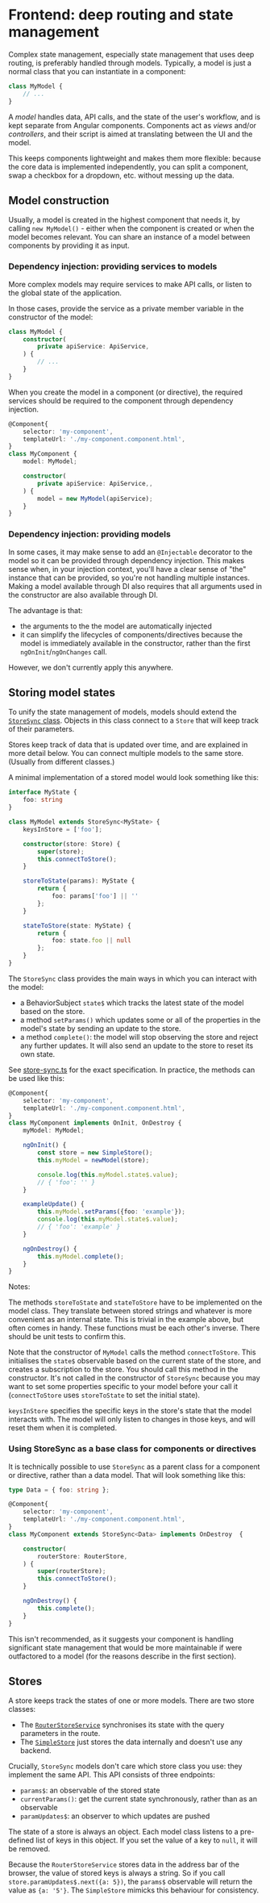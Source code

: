 # Frontend: deep routing and state management

Complex state management, especially state management that uses deep routing, is preferably handled through models. Typically, a model is just a normal class that you can instantiate in a component:

```typescript
class MyModel {
    // ...
}
```

A _model_ handles data, API calls, and the state of the user's workflow, and is kept separate from Angular components. Components act as _views_ and/or _controllers_, and their script is aimed at translating between the UI and the model.

This keeps components lightweight and makes them more flexible: because the core data is implemented independently, you can split a component, swap a checkbox for a dropdown, etc. without messing up the data.

## Model construction

Usually, a model is created in the highest component that needs it, by calling `new MyModel()` - either when the component is created or when the model becomes relevant. You can share an instance of a model between components by providing it as input.

### Dependency injection: providing services to models

More complex models may require services to make API calls, or listen to the global state of the application.

In those cases, provide the service as a private member variable in the constructor of the model:

```typescript
class MyModel {
    constructor(
        private apiService: ApiService,
    ) {
        // ...
    }
}
```

When you create the model in a component (or directive), the required services should be required to the component through dependency injection.

```typescript
@Component{
    selector: 'my-component',
    templateUrl: './my-component.component.html',
}
class MyComponent {
    model: MyModel;

    constructor(
        private apiService: ApiService,,
    ) {
        model = new MyModel(apiService);
    }
}
```

### Dependency injection: providing models

In some cases, it may make sense to add an `@Injectable` decorator to the model so it can be provided through dependency injection. This makes sense when, in your injection context, you'll have a clear sense of "the" instance that can be provided, so you're not handling multiple instances. Making a model available through DI also requires that all arguments used in the constructor are also available through DI.

The advantage is that:
- the arguments to the the model are automatically injected
- it can simplify the lifecycles of components/directives because the model is immediately available in the constructor, rather than the first `ngOnInit`/`ngOnChanges` call.

However, we don't currently apply this anywhere.

## Storing model states

To unify the state management of models, models should extend the [`StoreSync` class](/frontend/src/app/store/store-sync.ts.ts). Objects in this class connect to a `Store` that will keep track of their parameters.

Stores keep track of data that is updated over time, and are explained in more detail below. You can connect multiple models to the same store. (Usually from different classes.)

A minimal implementation of a stored model would look something like this:

```typescript
interface MyState {
    foo: string
}

class MyModel extends StoreSync<MyState> {
    keysInStore = ['foo'];

    constructor(store: Store) {
        super(store);
        this.connectToStore();
    }

    storeToState(params): MyState {
        return {
            foo: params['foo'] || ''
        };
    }

    stateToStore(state: MyState) {
        return {
            foo: state.foo || null
        };
    }
}
```

The `StoreSync` class provides the main ways in which you can interact with the model:
- a BehaviorSubject `state$` which tracks the latest state of the model based on the store.
- a method `setParams()` which updates some or all of the properties in the model's state by sending an update to the store.
- a method `complete()`: the model will stop observing the store and reject any further updates. It will also send an update to the store to reset its own state.

See [store-sync.ts](/frontend/src/app/store/store-sync.ts) for the exact specification. In practice, the methods can be used like this:

```typescript
@Component{
    selector: 'my-component',
    templateUrl: './my-component.component.html',
}
class MyComponent implements OnInit, OnDestroy {
    myModel: MyModel;

    ngOnInit() {
        const store = new SimpleStore();
        this.myModel = newModel(store);

        console.log(this.myModel.state$.value);
        // { 'foo': '' }
    }

    exampleUpdate() {
        this.myModel.setParams({foo: 'example'});
        console.log(this.myModel.state$.value);
        // { 'foo': 'example' }
    }

    ngOnDestroy() {
        this.myModel.complete();
    }
}
```

Notes:

The methods `storeToState` and `stateToStore` have to be implemented on the model class. They translate between stored strings and whatever is more convenient as an internal state. This is trivial in the example above, but often comes in handy. These functions must be each other's inverse. There should be unit tests to confirm this.

Note that the constructor of `MyModel` calls the method `connectToStore`. This initialises the `state$` observable based on the current state of the store, and creates a subscription to the store. You should call this method in the constructor. It's not called in the constructor of `StoreSync` because you may want to set some properties specific to your model before your call it (`connectToStore` uses `storeToState` to set the initial state).

`keysInStore` specifies the specific keys in the store's state that the model interacts with. The model will only listen to changes in those keys, and will reset them when it is completed.

### Using StoreSync as a base class for components or directives

It is technically possible to use `StoreSync` as a parent class for a component or directive, rather than a data model. That will look something like this:

```typescript
type Data = { foo: string };

@Component{
    selector: 'my-component',
    templateUrl: './my-component.component.html',
}
class MyComponent extends StoreSync<Data> implements OnDestroy  {

    constructor(
        routerStore: RouterStore,
    ) {
        super(routerStore);
        this.connectToStore();
    }

    ngOnDestroy() {
        this.complete();
    }
}
```

This isn't recommended, as it suggests your component is handling significant state management that would be more maintainable if were outfactored to a model (for the reasons describe in the first section).

## Stores

A store keeps track the states of one or more models. There are two store classes:
- The [`RouterStoreService`](/frontend/src/app/store/router-store.service.ts) synchronises its state with the query parameters in the route.
- The [`SimpleStore`](/frontend/src/app/store/simple-store.ts) just stores the data internally and doesn't use any backend.

Crucially, `StoreSync` models don't care which store class you use: they implement the same API. This API consists of three endpoints:

- `params$`: an observable of the stored state
- `currentParams()`: get the current state synchronously, rather than as an observable
- `paramUpdates$`: an observer to which updates are pushed

The state of a store is always an object. Each model class listens to a pre-defined list of keys in this object. If you set the value of a key to `null`, it will be removed.

Because the `RouterStoreService` stores data in the address bar of the browser, the value of stored keys is always a string. So if you call `store.paramUpdates$.next({a: 5})`, the `params$` observable will return the value as `{a: '5'}`. The `SimpleStore` mimicks this behaviour for consistency.
